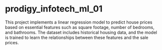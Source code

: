 # prodigy_infotech_ml_01
This project implements a linear regression model to predict house prices based on essential features such as square footage, number of bedrooms, and bathrooms. The dataset includes historical housing data, and the model is trained to learn the relationships between these features and the sale prices. 
